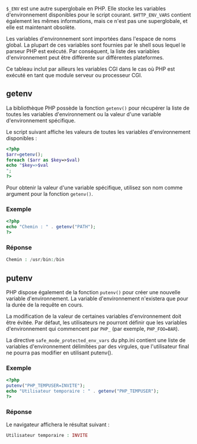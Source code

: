 ```$_ENV``` est une autre superglobale en PHP. Elle stocke les variables d'environnement disponibles pour le script courant. ```$HTTP_ENV_VARS``` contient également les mêmes informations, mais ce n'est pas une superglobale, et elle est maintenant obsolète.

Les variables d'environnement sont importées dans l'espace de noms global. La plupart de ces variables sont fournies par le shell sous lequel le parseur PHP est exécuté. Par conséquent, la liste des variables d'environnement peut être différente sur différentes plateformes.

Ce tableau inclut par ailleurs les variables CGI dans le cas où PHP est exécuté en tant que module serveur ou processeur CGI.

## getenv

La bibliothèque PHP possède la fonction ```getenv()``` pour récupérer la liste de toutes les variables d'environnement ou la valeur d'une variable d'environnement spécifique.

Le script suivant affiche les valeurs de toutes les variables d'environnement disponibles :

``` php
<?php
$arr=getenv();
foreach ($arr as $key=>$val)
echo "$key=>$val
";
?>
```

Pour obtenir la valeur d'une variable spécifique, utilisez son nom comme argument pour la fonction ```getenv()```.

### Exemple

``` php
<?php
echo "Chemin : " . getenv("PATH");
?>
```

### Réponse

``` php
Chemin : /usr/bin:/bin
```

## putenv

PHP dispose également de la fonction ```putenv()``` pour créer une nouvelle variable d'environnement. La variable d'environnement n'existera que pour la durée de la requête en cours.

La modification de la valeur de certaines variables d'environnement doit être évitée. Par défaut, les utilisateurs ne pourront définir que les variables d'environnement qui commencent par ```PHP_``` (par exemple, ```PHP_FOO=BAR```).

La directive ```safe_mode_protected_env_vars``` du php.ini contient une liste de variables d'environnement délimitées par des virgules, que l'utilisateur final ne pourra pas modifier en utilisant putenv().

### Exemple

``` php
<?php
putenv("PHP_TEMPUSER=INVITE");
echo "Utilisateur temporaire : " . getenv("PHP_TEMPUSER");
?>
```

### Réponse

Le navigateur affichera le résultat suivant :

``` php
Utilisateur temporaire : INVITE
```